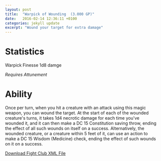 ```yaml
---
layout: post
title:  "Warpick of Wounding  (3.000 GP)"
date:   2016-02-14 12:36:11 +0100
categories: jekyll update
excerpt: "Wound your target for extra damage"
---
```


# Statistics
Warpick
Finesse
1d8 damge

*Requires Attunement*

# Ability

Once per turn, when you hit a creature with an attack using this magic weapon, you can wound the target.
At the start of each of the wounded creature's turns, it takes 1d4 necrotic damage for each time you've wounded it, and it can then make a DC 15 Constitution saving throw, ending the effect of all such wounds on itself on a success. Alternatively, the wounded creature, or a creature within 5 feet of it, can use an action to make a DC 15 Wisdom (Medicine) check, ending the effect of such wounds on it on a success.

<a href="{{ site.base.url }}/xml/warpick-of-wounding.xml">Download Fight Club XML File</a>